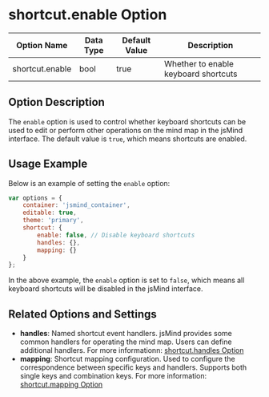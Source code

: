 # shortcut.enable Option

| Option Name | Data Type | Default Value | Description |
| --- | --- | --- | --- |
| shortcut.enable | bool | true | Whether to enable keyboard shortcuts |

## Option Description

The `enable` option is used to control whether keyboard shortcuts can be used to edit or perform other operations on the mind map in the jsMind interface. The default value is `true`, which means shortcuts are enabled.

## Usage Example

Below is an example of setting the `enable` option:

```javascript
var options = {
    container: 'jsmind_container',
    editable: true,
    theme: 'primary',
    shortcut: {
        enable: false, // Disable keyboard shortcuts
        handles: {},
        mapping: {}
    }
};
```

In the above example, the `enable` option is set to `false`, which means all keyboard shortcuts will be disabled in the jsMind interface.

## Related Options and Settings

- **handles**: Named shortcut event handlers. jsMind provides some common handlers for operating the mind map. Users can define additional handlers. For more informationn: [shortcut.handles Option](option.shortcut.handles.md)
- **mapping**: Shortcut mapping configuration. Used to configure the correspondence between specific keys and handlers. Supports both single keys and combination keys. For more information: [shortcut.mapping Option](option.shortcut.mapping.md)
